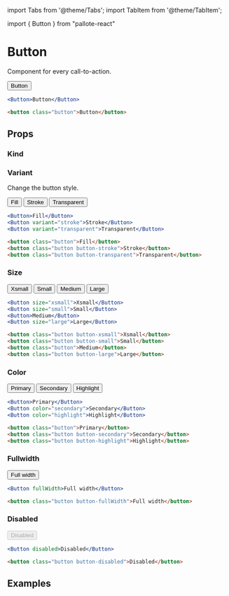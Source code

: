 ---
---
import Tabs from '@theme/Tabs';
import TabItem from '@theme/TabItem';

import { Button } from "pallote-react"

# Button

Component for every call-to-action.

<div class="docs__block">
  <Button>Button</Button>
</div>

<Tabs groupId="package" queryString>
  <TabItem value="react" label="React">

```jsx
<Button>Button</Button>
```
  </TabItem>
  <TabItem value="css" label="CSS">

```html
<button class="button">Button</button>
```
  </TabItem>
</Tabs>

## Props

### Kind

### Variant

Change the button style.

<div class="docs__block">
  <Button>Fill</Button>
  <Button variant="stroke">Stroke</Button>
  <Button variant="transparent">Transparent</Button>
</div>

<Tabs groupId="package" queryString>
   <TabItem value="react" label="React">
  
```jsx
<Button>Fill</Button>
<Button variant="stroke">Stroke</Button>
<Button variant="transparent">Transparent</Button>
```
  </TabItem>
  <TabItem value="css" label="CSS">

```html
<button class="button">Fill</button>
<button class="button button-stroke">Stroke</button>
<button class="button button-transparent">Transparent</button>
```
  </TabItem>
</Tabs>

### Size

<div class="docs__block">
  <Button size="xsmall">Xsmall</Button>
  <Button size="small">Small</Button>
  <Button>Medium</Button>
  <Button size="large">Large</Button>
</div>

<Tabs groupId="package" queryString>
  <TabItem value="react" label="React">

```jsx
<Button size="xsmall">Xsmall</Button>
<Button size="small">Small</Button>
<Button>Medium</Button>
<Button size="large">Large</Button>
```
  </TabItem>
  <TabItem value="css" label="CSS">

```html
<button class="button button-xsmall">Xsmall</button>
<button class="button button-small">Small</button>
<button class="button">Medium</button>
<button class="button button-large">Large</button>
```
  </TabItem>
</Tabs>


### Color

<div class="docs__block">
  <Button>Primary</Button>
  <Button color="secondary">Secondary</Button>
  <Button color="highlight">Highlight</Button>
</div>

<Tabs groupId="package" queryString>
  <TabItem value="react" label="React">

```jsx
<Button>Primary</Button>
<Button color="secondary">Secondary</Button>
<Button color="highlight">Highlight</Button>
```
  </TabItem>
  <TabItem value="css" label="CSS">

```html
<button class="button">Primary</button>
<button class="button button-secondary">Secondary</button>
<button class="button button-highlight">Highlight</button>
```
  </TabItem>
</Tabs>


### Fullwidth

<div class="docs__block">
  <Button fullWidth>Full width</Button>
</div>

<Tabs groupId="package" queryString>
  <TabItem value="react" label="React">

```jsx
<Button fullWidth>Full width</Button>
```
  </TabItem>
  <TabItem value="css" label="CSS">

```html
<button class="button button-fullWidth">Full width</button>
```
  </TabItem>
</Tabs>

### Disabled

<div class="docs__block">
  <Button disabled>Disabled</Button>
</div>

<Tabs groupId="package" queryString>
  <TabItem value="react" label="React">

```jsx
<Button disabled>Disabled</Button>
```
  </TabItem>
  <TabItem value="css" label="CSS">

```html
<button class="button button-disabled">Disabled</button>
```
  </TabItem>
</Tabs>

## Examples
